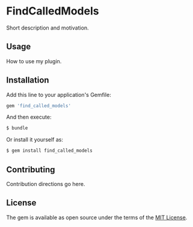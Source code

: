 # FindCalledModels
Short description and motivation.

## Usage
How to use my plugin.

## Installation
Add this line to your application's Gemfile:

```ruby
gem 'find_called_models'
```

And then execute:
```bash
$ bundle
```

Or install it yourself as:
```bash
$ gem install find_called_models
```

## Contributing
Contribution directions go here.

## License
The gem is available as open source under the terms of the [MIT License](https://opensource.org/licenses/MIT).
